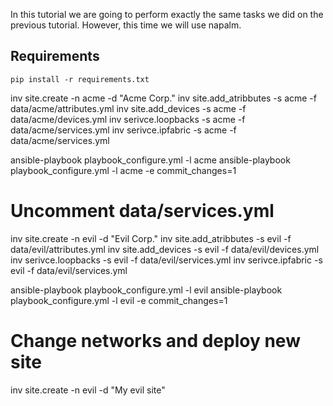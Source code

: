In this tutorial we are going to perform exactly the same tasks we did on the previous tutorial. However, this time we will use napalm.

Requirements
------------

    pip install -r requirements.txt

inv site.create -n acme -d "Acme Corp."
inv site.add_atribbutes -s acme -f data/acme/attributes.yml
inv site.add_devices -s acme -f data/acme/devices.yml
inv serivce.loopbacks -s acme -f data/acme/services.yml
inv serivce.ipfabric -s acme -f data/acme/services.yml


ansible-playbook playbook_configure.yml -l acme
ansible-playbook playbook_configure.yml -l acme -e commit_changes=1

# Uncomment data/services.yml
inv site.create -n evil -d "Evil Corp."
inv site.add_atribbutes -s evil -f data/evil/attributes.yml
inv site.add_devices -s evil -f data/evil/devices.yml
inv serivce.loopbacks -s evil -f data/evil/services.yml
inv serivce.ipfabric -s evil -f data/evil/services.yml

ansible-playbook playbook_configure.yml -l evil
ansible-playbook playbook_configure.yml -l evil -e commit_changes=1


# Change networks and deploy new site
inv site.create -n evil -d "My evil site"
